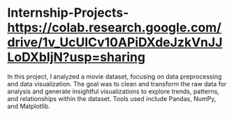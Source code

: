 # Internship-Projects-https://colab.research.google.com/drive/1v_UcUlCv10APiDXdeJzkVnJJLoDXbIjN?usp=sharing
In this project, I analyzed a movie dataset, focusing on data preprocessing and data visualization. The goal was to clean and transform the raw data for analysis and generate insightful visualizations to explore trends, patterns, and relationships within the dataset. Tools used include Pandas, NumPy, and Matplotlib.
